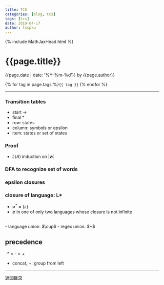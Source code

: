 ```yaml
---
title: TCS
categories: [blog, tcs]
tags: [tcs]
date: 2019-04-17
author: lscpku
---
```


{% include MathJaxHead.html %}

# {{page.title}}

{{page.date | date: '%Y-%m-%d'}} by {{page.author}}

{% for tag in page.tags %}`{{ tag }}` {% endfor %}

---

### Transition tables
- start $\to$
- final $*$
- row: states
- column: symbols or epsilon
- item: states or set of states

### Proof
- $L(A)$ induction on $|w|$

### DFA to recognize set of words

### epsilon closures

### closure of language: L*
- $\emptyset^*=\{\epsilon\}$
- $\emptyset$ in one of only two languages whose closure is not infinite
<br>
- language union: $\cup$
- regex union: $+$

## precedence
-$* > \cdot > +$
- concat, +: group from left

---

[返回目录](/table_of_posts.html)